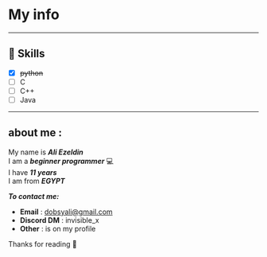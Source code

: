 # My info 
***
## 💪 Skills 
- [x] ~~python~~
- [ ] C
- [ ] C++
- [ ] Java 
***
 ## about me :  
 My name is ***Ali Ezeldin***      
 I am a ***beginner programmer*** 💻   
 I have ***11 years***    
 I am from ***EGYPT***  
 
***To contact me:***
* **Email** : dobsyali@gmail.com 
* **Discord DM** : invisible_x
* **Other** : is on my profile

Thanks for reading 🙂
 
